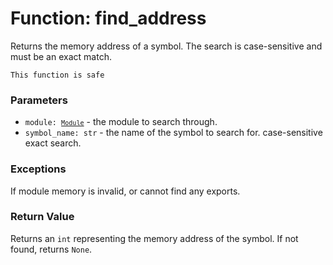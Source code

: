 # Function: find_address

Returns the memory address of a symbol. The search is case-sensitive and must be an exact match.


```admonish success title=""
This function is safe
```

### Parameters
- <code>module: [`Module`](./modules/module.md)</code> - the module to search through.
- `symbol_name: str` - the name of the symbol to search for. case-sensitive exact search.

### Exceptions
If module memory is invalid, or cannot find any exports.

### Return Value
Returns an `int` representing the memory address of the symbol. If not found, returns `None`.

